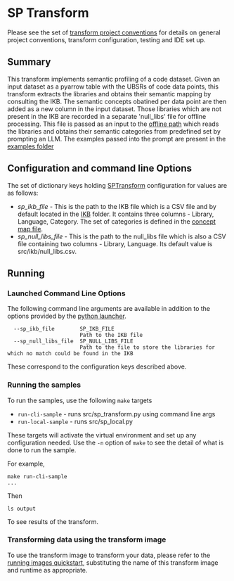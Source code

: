 # SP Transform 
Please see the set of
[transform project conventions](../../../README.md#transform-project-conventions)
for details on general project conventions, transform configuration,
testing and IDE set up.

## Summary 
This transform implements semantic profiling of a code dataset. Given an input dataset 
as a pyarrow table with the UBSRs of code data points, this transform extracts the libraries
and obtains their semantic mapping by consulting the IKB. The semantic concepts obatined per data
point are then added as a new column in the input dataset. Those libraries which are not present in the
IKB are recorded in a separate 'null_libs' file for offline processing. This file is passed as an input
to the [offline path](src/offline_path/) which reads the libraries and obtains their semantic categories 
from predefined set by prompting an LLM. The examples passed into the prompt are present in the [examples folder](src/examples/)

## Configuration and command line Options

The set of dictionary keys holding [SPTransform](src/sp_transform.py) 
configuration for values are as follows:

* _sp_ikb_file_ - This is the path to the IKB file which is a CSV file and by default located in the [IKB](src/ikb/) folder.
                  It contains three columns - Library, Language, Category. The set of categories is defined in the 
                  [concept map file](src/concept_map/).
* _sp_null_libs_file_ - This is the path to the null_libs file which is also a CSV file containing two columns - 
                        Library, Language. Its default value is src/ikb/null_libs.csv.

## Running

### Launched Command Line Options 
The following command line arguments are available in addition to 
the options provided by 
the [python launcher](../../../../data-processing-lib/doc/python-launcher-options.md).
```
  --sp_ikb_file        SP_IKB_FILE
                       Path to the IKB file
  --sp_null_libs_file  SP_NULL_LIBS_FILE   
                       Path to the file to store the libraries for which no match could be found in the IKB
```
These correspond to the configuration keys described above.

### Running the samples
To run the samples, use the following `make` targets

* `run-cli-sample` - runs src/sp_transform.py using command line args
* `run-local-sample` - runs src/sp_local.py

These targets will activate the virtual environment and set up any configuration needed.
Use the `-n` option of `make` to see the detail of what is done to run the sample.

For example, 
```shell
make run-cli-sample
...
```
Then 

```shell
ls output
```
To see results of the transform.

### Transforming data using the transform image

To use the transform image to transform your data, please refer to the 
[running images quickstart](../../../../doc/quick-start/run-transform-image.md),
substituting the name of this transform image and runtime as appropriate.

